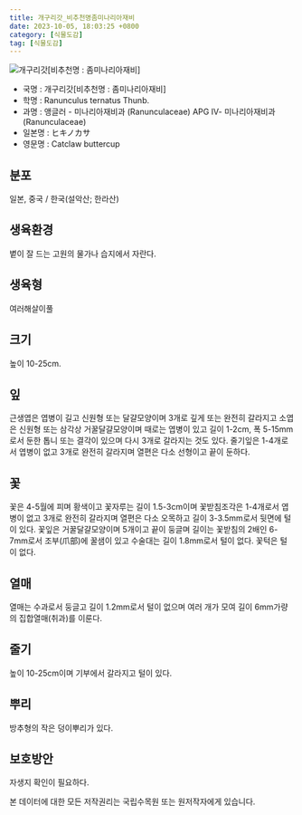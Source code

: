 ```yaml
---
title: 개구리갓_비추천명좀미나리아재비
date: 2023-10-05, 18:03:25 +0800
category: [식물도감]
tag: [식물도감]
---
```




![개구리갓[비추천명 : 좀미나리아재비]](http://www.nature.go.kr/fileUpload/plants/basic/Ranunculaceae/Ranunculus/14186/1_th2.JPG)
- 국명 : 개구리갓[비추천명 : 좀미나리아재비]
- 학명 : Ranunculus ternatus Thunb.
- 과명 : 앵글러 - 미나리아재비과 (Ranunculaceae) APG Ⅳ- 미나리아재비과 (Ranunculaceae)
- 일본명 : ヒキノカサ
- 영문명 : Catclaw buttercup


## 분포
일본, 중국 / 한국(설악산; 한라산) 
## 생육환경
볕이 잘 드는 고원의 물가나 습지에서 자란다.
## 생육형
여러해살이풀 
## 크기
높이 10-25cm.
## 잎
근생엽은 엽병이 길고 신원형 또는 달걀모양이며 3개로 깊게 또는 완전히 갈라지고 소엽은 신원형 또는 삼각상 거꿀달걀모양이며 때로는 엽병이 있고 길이 1-2cm, 폭 5-15mm로서 둔한 톱니 또는 결각이 있으며 다시 3개로 갈라지는 것도 있다. 줄기잎은 1-4개로서 엽병이 없고 3개로 완전히 갈라지며 열편은 다소 선형이고 끝이 둔하다.
## 꽃
꽃은 4-5월에 피며 황색이고 꽃자루는 길이 1.5-3cm이며 꽃받침조각은 1-4개로서 엽병이 없고 3개로 완전히 갈라지며 열편은 다소 오목하고 길이 3-3.5mm로서 뒷면에 털이 있다. 꽃잎은 거꿀달걀모양이며 5개이고 끝이 둥글며 길이는 꽃받침의 2배인 6-7mm로서 조부(爪部)에 꿀샘이 있고 수술대는 길이 1.8mm로서 털이 없다. 꽃턱은 털이 없다.
## 열매
열매는 수과로서 둥글고 길이 1.2mm로서 털이 없으며 여러 개가 모여 길이 6mm가량의 집합열매(취과)를 이룬다.
## 줄기
높이 10-25cm이며 기부에서 갈라지고 털이 있다.
## 뿌리
방추형의 작은 덩이뿌리가 있다.
## 보호방안
자생지 확인이 필요하다.






본 데이터에 대한 모든 저작권리는 국립수목원 또는 원저작자에게 있습니다.
